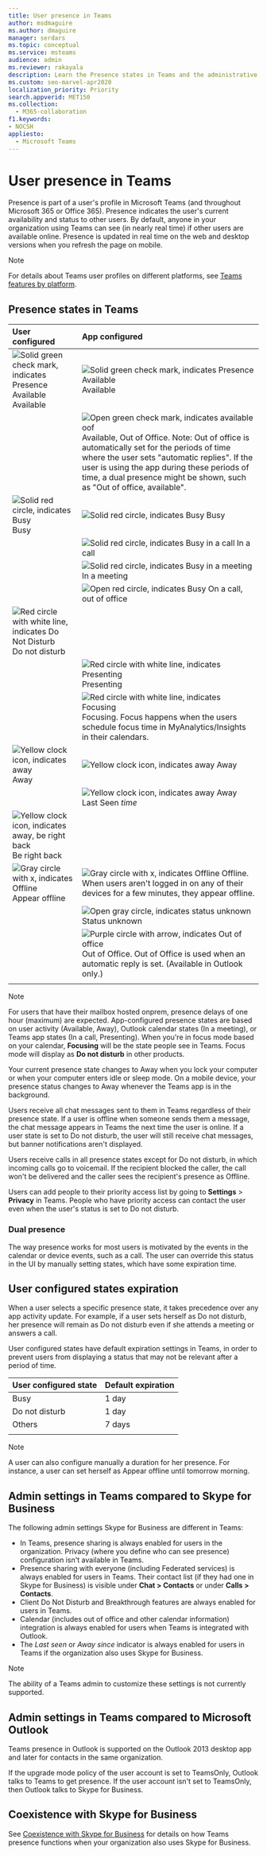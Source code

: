 ```yaml
---
title: User presence in Teams
author: msdmaguire
ms.author: dmaguire
manager: serdars
ms.topic: conceptual
ms.service: msteams
audience: admin
ms.reviewer: rakayala
description: Learn the Presence states in Teams and the administrative settings for the Presence feature.
ms.custom: seo-marvel-apr2020
localization_priority: Priority
search.appverid: MET150
ms.collection: 
  - M365-collaboration
f1.keywords:
- NOCSH
appliesto: 
  - Microsoft Teams
---
```


# User presence in Teams

Presence is part of a user's profile in Microsoft Teams (and throughout Microsoft 365 or Office 365). Presence indicates the user's current availability and status to other users. By default, anyone in your organization using Teams can see (in nearly real time) if other users are available online. Presence is updated in real time on the web and desktop versions when you refresh the page on mobile.

 > [!Note]
 > For details about Teams user profiles on different platforms, see [Teams features by platform](https://support.microsoft.com/office/teams-features-by-platform-debe7ff4-7db4-4138-b7d0-fcc276f392d3).

## Presence states in Teams

|User configured|App configured|
|:--- |:---|
| ![Solid green check mark, indicates Presence Available](media/Presence_Available.png) Available|![Solid green check mark, indicates Presence Available](media/Presence_Available.png) Available|
|| ![Open green check mark, indicates available oof](media/Presence_Available_OOF.png) Available, Out of Office. Note: Out of office is automatically set for the periods of time where the user sets "automatic replies". If the user is using the app during these periods of time, a dual presence might be shown, such as "Out of office, available". |
|  ![Solid red circle, indicates Busy](media/Presence_Busy.png) Busy |  ![Solid red circle, indicates Busy](media/Presence_Busy.png) Busy  |
|| ![Solid red circle, indicates Busy in a call](media/Presence_Busy.png) In a call|
|| ![Solid red circle, indicates Busy in a meeting](media/Presence_Busy.png) In a meeting |
|| ![Open red circle, indicates Busy](media/Presence_Busy_OOF.png) On a call, out of office|
|  ![Red circle with white line, indicates Do Not Disturb](media/Presence_DND.png) Do not disturb ||
|| ![Red circle with white line, indicates Presenting](media/Presence_DND.png) Presenting|
|| ![Red circle with white line, indicates Focusing](media/Presence_DND.png) Focusing. Focus happens when the users schedule focus time in MyAnalytics/Insights in their calendars.|
| ![Yellow clock icon, indicates away](media/Presence_Away.png) Away| ![Yellow clock icon, indicates away](media/Presence_Away.png) Away|
|| ![Yellow clock icon, indicates away](media/Presence_Away.png) Away Last Seen *time*|
|![Yellow clock icon, indicates away, be right back](media/Presence_Away.png) Be right back| |
|![Gray circle with x, indicates Offline](media/Presence_Offline.png) Appear offline|![Gray circle with x, indicates Offline](media/Presence_Offline.png) Offline.  When users aren't logged in on any of their devices for a few minutes, they appear offline. | |
|| ![Open gray circle, indicates status unknown](media/Presence_Unknown.png) Status unknown|
|| ![Purple circle with arrow, indicates Out of office](media/Presence_OOF.png) Out of Office. Out of Office is used when an automatic reply is set. (Available in Outlook only.) |
|||
 > [!NOTE]
 > For users that have their mailbox hosted onprem, presence delays of one hour (maximum) are expected.
App-configured presence states are based on user activity (Available, Away), Outlook calendar states (In a meeting), or Teams app states (In a call, Presenting). When you're in focus mode based on your calendar, **Focusing** will be the state people see in Teams. Focus mode will display as **Do not disturb** in other products.

Your current presence state changes to Away when you lock your computer or when your computer enters idle or sleep mode. On a mobile device, your presence status changes to Away whenever the Teams app is in the background.

Users receive all chat messages sent to them in Teams regardless of their presence state. If a user is offline when someone sends them a message, the chat message appears in Teams the next time the user is online. If a user state is set to Do not disturb, the user will still receive chat messages, but banner notifications aren't displayed.

Users receive calls in all presence states except for Do not disturb, in which incoming calls go to voicemail. If the recipient blocked the caller, the call won't be delivered and the caller sees the recipient's presence as Offline.

Users can add people to their priority access list by going to **Settings** > **Privacy** in Teams. People who have priority access can contact the user even when the user's status is set to Do not disturb.

### Dual presence

  The way presence works for most users is motivated by the events in the calendar or device events, such as a call. The user can override this status in the UI by manually setting states, which have some expiration time.

## User configured states expiration

When a user selects a specific presence state, it takes precedence over any app activity update. For example, if a user sets herself as Do not disturb, her presence will remain as Do not disturb even if she attends a meeting or answers a call.

User configured states have default expiration settings in Teams, in order to prevent users from displaying a status that may not be relevant after a period of time.

|User configured state|Default expiration|
|:--- |:---|
| Busy|1 day|
| Do not disturb|1 day|
| Others|7 days|
|||

> [!NOTE]
> A user can also configure manually a duration for her presence. For instance, a user can set herself as Appear offline until tomorrow morning.

## Admin settings in Teams compared to Skype for Business

The following admin settings Skype for Business are different in Teams:

- In Teams, presence sharing is always enabled for users in the organization. Privacy (where you define who can see presence) configuration isn't available in Teams.
- Presence sharing with everyone (including Federated services) is always enabled for users in Teams. Their contact list (if they had one in Skype for Business) is visible under **Chat > Contacts** or under **Calls > Contacts**.
- Client Do Not Disturb and Breakthrough features are always enabled for users in Teams.
- Calendar (includes out of office and other calendar information) integration  is always enabled for users when Teams is integrated with Outlook.
- The *Last seen* or *Away since*  indicator is always enabled for users in Teams if the organization also uses Skype for Business.

> [!NOTE]
> The ability of a Teams admin to customize these settings is not currently supported.

## Admin settings in Teams compared to Microsoft Outlook

Teams presence in Outlook is supported on the Outlook 2013 desktop app and later for contacts in the same organization.

If the upgrade mode policy of the user account is set to TeamsOnly, Outlook talks to Teams to get presence. If the user account isn't set to TeamsOnly, then Outlook talks to Skype for Business.

## Coexistence with Skype for Business

See [Coexistence with Skype for Business](coexistence-chat-calls-presence.md) for details on how Teams presence functions when your organization also uses Skype for Business.

